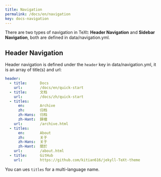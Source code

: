 ```yaml
---
title: Navigation
permalink: /docs/en/navigation
key: docs-navigation
---
```


There are two types of navigation in TeXt: **Header Navigation** and **Sidebar Navigation**, both are defined in data/navigation.yml.

<!--more-->

## Header Navigation

Header navigation is defined under the `header` key in data/navigation.yml, it is an array of title(s) and url:

```yaml
header:
  - title:      Docs
    url:        /docs/en/quick-start
  - title:      文档
    url:        /docs/zh/quick-start
  - titles:
      en:       Archive
      zh:       归档
      zh-Hans:  归档
      zh-Hant:  歸檔
    url:        /archive.html
  - titles:
      en:       About
      zh:       关于
      zh-Hans:  关于
      zh-Hant:  關於
    url:        /about.html
  - title:      GitHub
    url:        https://github.com/kitian616/jekyll-TeXt-theme
```

You can ues `titles` for a multi-language name.